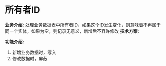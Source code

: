 # 所有者ID
**业务介绍:**
处理业务数据表中所有者ID，如果这个ID发生变化，则意味着不再属于同一个实体，如果为空，则记录无意义，新增后不容许修改
**技术方案:**

**功能介绍:**
1. 新增业务数据时，写入
2. 修改数据时，屏蔽

